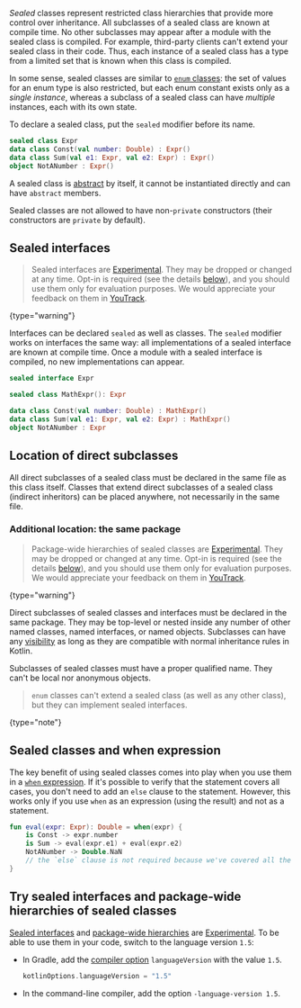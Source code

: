 [//]: # (title: Sealed classes)

_Sealed_ classes represent restricted class hierarchies that provide more control over inheritance.
All subclasses of a sealed class are known at compile time. No other subclasses may appear after
a module with the sealed class is compiled. For example, third-party clients can't extend your sealed class in their code.
Thus, each instance of a sealed class has a type from a limited set that is known when this class is compiled.

In some sense, sealed classes are similar to [`enum` classes](enum-classes.md): the set of values
for an enum type is also restricted, but each enum constant exists only as a _single instance_, whereas a subclass
of a sealed class can have _multiple_ instances, each with its own state.

To declare a sealed class, put the `sealed` modifier before its name.

```kotlin
sealed class Expr
data class Const(val number: Double) : Expr()
data class Sum(val e1: Expr, val e2: Expr) : Expr()
object NotANumber : Expr()
```

A sealed class is [abstract](classes.md#abstract-classes) by itself, it cannot be instantiated directly and can have `abstract` members.

Sealed classes are not allowed to have non-`private` constructors (their constructors are `private` by default).

## Sealed interfaces

> Sealed interfaces are [Experimental](components-stability.md). They may be dropped or changed at any time.
> Opt-in is required (see the details [below](#try-sealed-interfaces-and-package-wide-hierarchies-of-sealed-classes)), and you should use them only for evaluation purposes.  We would appreciate your feedback on them in [YouTrack](https://youtrack.jetbrains.com/issue/KT-42433).
>
{type="warning"}

Interfaces can be declared `sealed` as well as classes. The `sealed` modifier works on interfaces the same way:
all implementations of a sealed interface are known at compile time. Once a module with a sealed interface is compiled,
no new implementations can appear.

```kotlin
sealed interface Expr

sealed class MathExpr(): Expr

data class Const(val number: Double) : MathExpr()
data class Sum(val e1: Expr, val e2: Expr) : MathExpr()
object NotANumber : Expr
```

## Location of direct subclasses

All direct subclasses of a sealed class must be declared in the same file as this class itself. Classes that extend
direct subclasses of a sealed class (indirect inheritors) can be placed anywhere, not necessarily in the same file.

### Additional location: the same package

> Package-wide hierarchies of sealed classes are [Experimental](components-stability.md). They may be dropped or changed at any time.
> Opt-in is required (see the details [below](#try-sealed-interfaces-and-package-wide-hierarchies-of-sealed-classes)), and you should use them only for evaluation purposes.  We would appreciate your feedback on them in [YouTrack](https://youtrack.jetbrains.com/issue/KT-42433).
>
{type="warning"}

Direct subclasses of sealed classes and interfaces must be declared in the same package. They may be top-level or nested
inside any number of other named classes, named interfaces, or named objects. Subclasses can have any [visibility](visibility-modifiers.html)
as long as they are compatible with normal inheritance rules in Kotlin.

Subclasses of sealed classes must have a proper qualified name. They can't be local nor anonymous objects.

> `enum` classes can't extend a sealed class (as well as any other class), but they can implement sealed interfaces.
>
{type="note"}

## Sealed classes and when expression

The key benefit of using sealed classes comes into play when you use them in a [`when` expression](control-flow.md#when-expression). 
If it's possible to verify that the statement covers all cases, you don't need to add an `else` clause to the statement. 
However, this works only if you use `when` as an expression (using the result) and not as a statement.

```kotlin
fun eval(expr: Expr): Double = when(expr) {
    is Const -> expr.number
    is Sum -> eval(expr.e1) + eval(expr.e2)
    NotANumber -> Double.NaN
    // the `else` clause is not required because we've covered all the cases
}
```

## Try sealed interfaces and package-wide hierarchies of sealed classes

[Sealed interfaces](#sealed-interfaces) and [package-wide hierarchies](#additional-location-the-same-package) are [Experimental](components-stability.md).
To be able to use them in your code, switch to the language version `1.5`:

* In Gradle, add the [compiler option](gradle.md#compiler-option-attributes) `languageVersion` with the value `1.5`.

  ```groovy
  kotlinOptions.languageVersion = "1.5"
  ```
  
* In the command-line compiler, add the option `-language-version 1.5`.